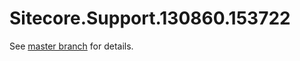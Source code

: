 # Sitecore.Support.130860.153722

See [master branch](https://github.com/sitecoresupport/Sitecore.Support.130860.153722) for details.